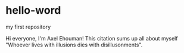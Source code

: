 # hello-word
my first repository

Hi everyone, I'm Axel Ehouman! 
This citation sums up all about myself "Whoever lives with illusions dies with disillusonments". 
